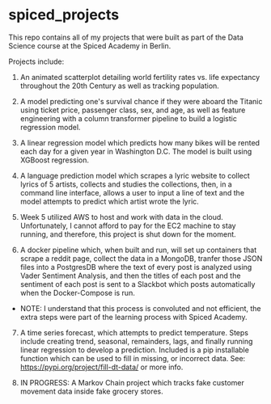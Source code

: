 # spiced_projects

This repo contains all of my projects that were built as part of the Data 
Science course at the Spiced Academy in Berlin.

Projects include:

1. An animated scatterplot detailing world fertility rates vs. life 
expectancy throughout the 20th Century as well as tracking population.

2. A model predicting one's survival chance if they were aboard the 
Titanic using ticket price, passenger class, sex, and age, as well as 
feature engineering with a column transformer pipeline to build a logistic 
regression model.

3. A linear regression model which predicts how many bikes will be rented 
each day for a given year in Washington D.C. The model is built using 
XGBoost regression.

4. A language prediction model which scrapes a lyric website to collect 
lyrics of 5 artists, collects and studies the collections, then, in a 
command line interface, allows a user to input a line of text and the 
model attempts to predict which artist wrote the lyric.

5. Week 5 utilized AWS to host and work with data in the cloud. 
Unfortunately, I cannot afford to pay for the EC2 machine to stay running, 
and therefore, this project is shut down for the moment.

6. A docker pipeline which, when built and run, will set up containers 
that scrape a reddit page, collect the data in a MongoDB, tranfer those 
JSON files into a PostgresDB where the text of every post is analyzed 
using Vader Sentiment Analysis, and then the titles of each post and the 
sentiment of each post is sent to a Slackbot which posts automatically 
when the Docker-Compose is run.

- NOTE: I understand that this process is convoluted and not efficient, 
the extra steps were part of the learning process with Spiced Academy.

7. A time series forecast, which attempts to predict temperature. Steps 
include creating trend, seasonal, remainders, lags, and finally running 
linear regression to develop a prediction. Included is a pip installable 
function which can be used to fill in missing, or incorrect data. See: 
https://pypi.org/project/fill-dt-data/ or more info.

8. IN PROGRESS: A Markov Chain project which tracks fake customer movement 
data inside fake grocery stores.

